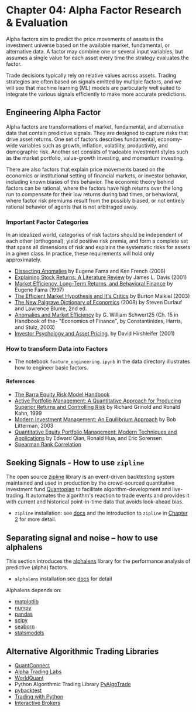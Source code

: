 # Chapter 04: Alpha Factor Research & Evaluation

Alpha factors aim to predict the price movements of assets in the investment universe based on the available market, fundamental, or alternative data. A factor may combine one or several input variables, but assumes a single value for each asset every time the strategy evaluates the factor. 

Trade decisions typically rely on relative values across assets. Trading strategies are often based on signals emitted by multiple factors, and we will see that machine learning (ML) models are particularly well suited to integrate the various signals efficiently to make more accurate predictions.

## Engineering Alpha Factor

Alpha factors are transformations of market, fundamental, and alternative data that contain predictive signals. They are designed to capture risks that drive asset returns. One set of factors describes fundamental, economy-wide variables such as growth, inflation, volatility, productivity, and demographic risk. Another set consists of tradeable investment styles such as the market portfolio, value-growth investing, and momentum investing.

There are also factors that explain price movements based on the economics or institutional setting of financial markets, or investor behavior, including known biases of this behavior. The economic theory behind factors can be rational, where the factors have high returns over the long run to compensate for their low returns during bad times, or behavioral, where factor risk premiums result from the possibly biased, or not entirely rational behavior of agents that is not arbitraged away.

### Important Factor Categories

In an idealized world, categories of risk factors should be independent of each other (orthogonal), yield positive risk premia, and form a complete set that spans all dimensions of risk and explains the systematic risks for assets in a given class. In practice, these requirements will hold only approximately.

- [Dissecting Anomalies](http://schwert.ssb.rochester.edu/f532/ff_JF08.pdf) by Eugene Fama and Ken French (2008)
- [Explaining Stock Returns: A Literature Review](https://www.ifa.com/pdfs/explainingstockreturns.pdf) by James L. Davis (2001)
- [Market Efficiency, Long-Term Returns, and Behavioral Finance](https://papers.ssrn.com/sol3/papers.cfm?abstract_id=15108) by Eugene Fama (1997)
- [The Efficient Market Hypothesis and It's Critics](https://pubs.aeaweb.org/doi/pdf/10.1257/089533003321164958) by Burton Malkiel (2003)
- [The New Palgrave Dictionary of Economics](https://www.palgrave.com/us/book/9780333786765) (2008) by Steven Durlauf and Lawrence Blume, 2nd ed.
- [Anomalies and Market Efficiency](https://www.nber.org/papers/w9277.pdf) by G. William Schwert25 (Ch. 15 in Handbook of the- "Economics of Finance", by Constantinides, Harris, and Stulz, 2003)
- [Investor Psychology and Asset Pricing](https://papers.ssrn.com/sol3/papers.cfm?abstract_id=265132), by David Hirshleifer (2001)

### How to transform Data into Factors

- The notebook `feature_engineering.ipynb` in the data directory illustrates how to engineer basic factors.

#### References

- [The Barra Equity Risk Model Handbook](https://www.alacra.com/alacra/help/barra_handbook_GEM.pdf)
- [Active Portfolio Management: A Quantitative Approach for Producing Superior Returns and Controlling Risk](https://www.amazon.com/Active-Portfolio-Management-Quantitative-Controlling/dp/0070248826) by Richard Grinold and Ronald Kahn, 1999
- [Modern Investment Management: An Equilibrium Approach](https://www.amazon.com/Modern-Investment-Management-Equilibrium-Approach/dp/0471124109) by Bob Litterman, 2003
- [Quantitative Equity Portfolio Management: Modern Techniques and Applications](https://www.crcpress.com/Quantitative-Equity-Portfolio-Management-Modern-Techniques-and-Applications/Qian-Hua-Sorensen/p/book/9781584885580) by Edward Qian, Ronald Hua, and Eric Sorensen
- [Spearman Rank Correlation](https://statistics.laerd.com/statistical-guides/spearmans-rank-order-correlation-statistical-guide.php)


## Seeking Signals - How to use `zipline`

The open source [zipline](http://www.zipline.io/index.html) library is an event-driven backtesting system maintained and used in production by the crowd-sourced quantitative investment fund [Quantopian](https://www.quantopian.com/) to facilitate algorithm-development and live-trading. It automates the algorithm's reaction to trade events and provides it with current and historical point-in-time data that avoids look-ahead bias.

- `zipline` installation: see [docs](http://www.zipline.io/index.html) and the introduction to `zipline` in [Chapter 2](../02_market_and_fundamental_data/02_data_providers/04_zipline) for more detail.

## Separating signal and noise – how to use alphalens

This section introduces the [alphalens](http://quantopian.github.io/alphalens/) library for the performance analysis of predictive (alpha) factors.

- `alphalens` installation see [docs](http://quantopian.github.io/alphalens/) for detail

Alphalens depends on:

-  [matplotlib](https://github.com/matplotlib/matplotlib)
-  [numpy](https://github.com/numpy/numpy)
-  [pandas](https://github.com/pydata/pandas)
-  [scipy](https://github.com/scipy/scipy)
-  [seaborn](https://github.com/mwaskom/seaborn)
-  [statsmodels](https://github.com/statsmodels/statsmodels)

## Alternative Algorithmic Trading Libraries

- [QuantConnect](https://www.quantconnect.com/)
- [Alpha Trading Labs](https://www.alphalabshft.com/)
- [WorldQuant](https://www.worldquantvrc.com/en/cms/wqc/home/)
- Python Algorithmic Trading Library [PyAlgoTrade](http://gbeced.github.io/pyalgotrade/)
- [pybacktest](https://github.com/ematvey/pybacktest)
- [Trading with Python](http://www.tradingwithpython.com/)
- [Interactive Brokers](https://www.interactivebrokers.com/en/index.php?f=5041)
